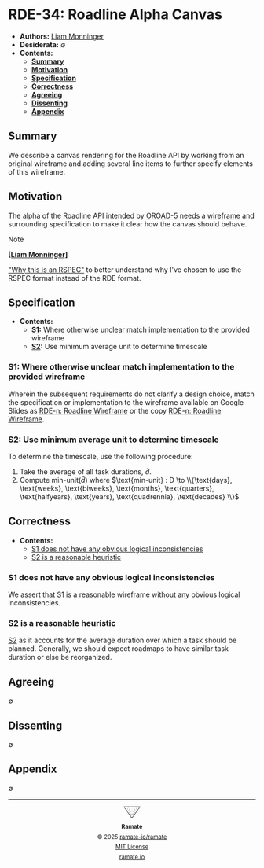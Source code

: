# RDE-34: Roadline Alpha Canvas
- **Authors:** [Liam Monninger](mailto:liam@ramate.io)
- **Desiderata:** $\emptyset$
- **Contents:**
  - **[Summary](#summary)**
  - **[Motivation](#motivation)**
  - **[Specification](#specification)**
  - **[Correctness](#correctness)**
  - **[Agreeing](#agreeing)**
  - **[Dissenting](#dissenting)**
  - **[Appendix](#appendix)**

## Summary
We describe a canvas rendering for the Roadline API by working from an original wireframe and adding several line items to further specify elements of this wireframe.

## Motivation
The alpha of the Roadline API intended by [OROAD-5](https://github.com/ramate-io/oac/tree/main/oroad/oera-000-000-000-dulan/oroad-000-000-005#t6-roadline-api) needs a [wireframe](https://github.com/ramate-io/roadline/issues/6) and surrounding specification to make it clear how the canvas should behave.

> [!NOTE]
> **[[Liam Monninger]](mailto:liam@ramate.io)**
>
> ["Why this is an RSPEC"](https://github.com/ramate-io/ramate/pull/34#issuecomment-3193469651) to better understand why I've chosen to use the RSPEC format instead of the RDE format.

## Specification
- **Contents:**
  - **[S1](#s1-where-otherwise-unclear-match-implementation-to-the-provided-wireframe):** Where otherwise unclear match implementation to the provided wireframe
  - **[S2](#s2-use-minimum-average-unit-to-determine-timescale):** Use minimum average unit to determine timescale

### S1: Where otherwise unclear match implementation to the provided wireframe

Wherein the subsequent requirements do not clarify a design choice, match the specification or implementation to the wireframe available on Google Slides as [RDE-n: Roadline Wireframe](https://docs.google.com/presentation/d/1kCjFFrHlWfHX6Zcc69eGlUhTnU_ifVSCQ7bdjzoXDsE/edit?usp=sharing) or the copy [RDE-n: Roadline Wireframe](./Roadline-Canvas.pdf).

### S2: Use minimum average unit to determine timescale

To determine the timescale, use the following procedure:

1. Take the average of all task durations, $\bar{d}$.
2. Compute $\text{min-unit}(\bar{d})$ where $\text{min-unit} : D \to \\{\text{days}, \text{weeks}, \text{biweeks}, \text{months}, \text{quarters}, \text{halfyears}, \text{years}, \text{quadrennia}, \text{decades} \\}$

## Correctness
- **Contents:**
  - [S1 does not have any obvious logical inconsistencies](#s1-does-not-have-any-obvious-logical-inconsistencies)
  - [S2 is a reasonable heuristic](#s2-use-minimum-average-unit-to-determine-timescale)

### S1 does not have any obvious logical inconsistencies

We assert that [S1](#s1-where-otherwise-unclear-match-implementation-to-the-provided-wireframe) is a reasonable wireframe without any obvious logical inconsistencies.

### S2 is a reasonable heuristic

[S2](#s2-is-a-reasonable-heuristic) as it accounts for the average duration over which a task should be planned. Generally, we should expect roadmaps to have similar task duration or else be reorganized.

## Agreeing
$\emptyset$

## Dissenting
$\emptyset$

## Appendix
$\emptyset$

<!--RAMATE FOOTER: DO NOT REMOVE THIS LINE-->
---

<div align="center">
  <a href="https://github.com/ramate-io/oac">
    <picture>
      <source srcset="/assets/ramate-inverted-transparent.png" media="(prefers-color-scheme: dark)">
      <img height="24" src="/assets/ramate-transparent.png" alt="Ramate"/>
    </picture>
  </a>
  <br/>
  <sub>
    <b>Ramate</b>
    <br/>
    &copy; 2025 <a href="https://github.com/ramate-io/ramate">ramate-io/ramate</a>
    <br/>
    <a href="https://github.com/ramate-io/ramate/blob/main/LICENSE">MIT License</a>
    <br/>
    <a href="https://www.ramate.io">ramate.io</a>
  </sub>
</div>
